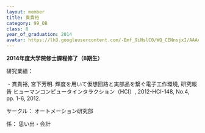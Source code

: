 ```yaml
---
layout: member
title: 貫貴裕
category: 99_OB
class: 8
year_of_graduation: 2014
avatar: https://lh3.googleusercontent.com/-Emf_9iNslC0/WQ_CENnsjxI/AAAAAAAAqOg/bvRurfjA7JA850xINXlWzLOOyQaTapf-wCLcB/p-s300/%25E3%2581%25AC%25E3%2581%258D3.jpg
---
```

**2014年度大学院修士課程修了（8期生）**

研究業績：

・貫貴裕, 宮下芳明. 輝度を用いて仮想回路と実部品を繋ぐ電子工作環境, 研究報告 ヒューマンコンピュータインタラクション（HCI）, 2012-HCI-148, No.4, pp. 1-6, 2012.



サークル： オートメーション研究部



係： 思い出・会計
